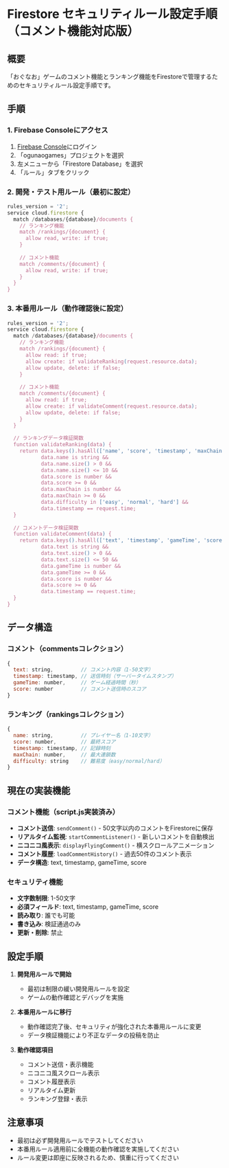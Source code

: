 # Firestore セキュリティルール設定手順（コメント機能対応版）

## 概要
「おぐなお」ゲームのコメント機能とランキング機能をFirestoreで管理するためのセキュリティルール設定手順です。

## 手順

### 1. Firebase Consoleにアクセス
1. [Firebase Console](https://console.firebase.google.com/)にログイン
2. 「ogunaogames」プロジェクトを選択
3. 左メニューから「Firestore Database」を選択
4. 「ルール」タブをクリック

### 2. 開発・テスト用ルール（最初に設定）

```javascript
rules_version = '2';
service cloud.firestore {
  match /databases/{database}/documents {
    // ランキング機能
    match /rankings/{document} {
      allow read, write: if true;
    }
    
    // コメント機能
    match /comments/{document} {
      allow read, write: if true;
    }
  }
}
```

### 3. 本番用ルール（動作確認後に設定）

```javascript
rules_version = '2';
service cloud.firestore {
  match /databases/{database}/documents {
    // ランキング機能
    match /rankings/{document} {
      allow read: if true;
      allow create: if validateRanking(request.resource.data);
      allow update, delete: if false;
    }
    
    // コメント機能
    match /comments/{document} {
      allow read: if true;
      allow create: if validateComment(request.resource.data);
      allow update, delete: if false;
    }
  }
  
  // ランキングデータ検証関数
  function validateRanking(data) {
    return data.keys().hasAll(['name', 'score', 'timestamp', 'maxChain', 'difficulty']) &&
           data.name is string &&
           data.name.size() > 0 &&
           data.name.size() <= 10 &&
           data.score is number &&
           data.score >= 0 &&
           data.maxChain is number &&
           data.maxChain >= 0 &&
           data.difficulty in ['easy', 'normal', 'hard'] &&
           data.timestamp == request.time;
  }
  
  // コメントデータ検証関数
  function validateComment(data) {
    return data.keys().hasAll(['text', 'timestamp', 'gameTime', 'score']) &&
           data.text is string &&
           data.text.size() > 0 &&
           data.text.size() <= 50 &&
           data.gameTime is number &&
           data.gameTime >= 0 &&
           data.score is number &&
           data.score >= 0 &&
           data.timestamp == request.time;
  }
}
```

## データ構造

### コメント（commentsコレクション）
```javascript
{
  text: string,         // コメント内容（1-50文字）
  timestamp: timestamp, // 送信時刻（サーバータイムスタンプ）
  gameTime: number,     // ゲーム経過時間（秒）
  score: number         // コメント送信時のスコア
}
```

### ランキング（rankingsコレクション）
```javascript
{
  name: string,         // プレイヤー名（1-10文字）
  score: number,        // 最終スコア
  timestamp: timestamp, // 記録時刻
  maxChain: number,     // 最大連鎖数
  difficulty: string    // 難易度（easy/normal/hard）
}
```

## 現在の実装機能

### コメント機能（script.js実装済み）
- **コメント送信**: `sendComment()` - 50文字以内のコメントをFirestoreに保存
- **リアルタイム監視**: `startCommentListener()` - 新しいコメントを自動検出
- **ニコニコ風表示**: `displayFlyingComment()` - 横スクロールアニメーション
- **コメント履歴**: `loadCommentHistory()` - 過去50件のコメント表示
- **データ構造**: text, timestamp, gameTime, score

### セキュリティ機能
- **文字数制限**: 1-50文字
- **必須フィールド**: text, timestamp, gameTime, score
- **読み取り**: 誰でも可能
- **書き込み**: 検証通過のみ
- **更新・削除**: 禁止

## 設定手順

1. **開発用ルールで開始**
   - 最初は制限の緩い開発用ルールを設定
   - ゲームの動作確認とデバッグを実施

2. **本番用ルールに移行**
   - 動作確認完了後、セキュリティが強化された本番用ルールに変更
   - データ検証機能により不正なデータの投稿を防止

3. **動作確認項目**
   - コメント送信・表示機能
   - ニコニコ風スクロール表示
   - コメント履歴表示
   - リアルタイム更新
   - ランキング登録・表示

## 注意事項

- 最初は必ず開発用ルールでテストしてください
- 本番用ルール適用前に全機能の動作確認を実施してください
- ルール変更は即座に反映されるため、慎重に行ってください